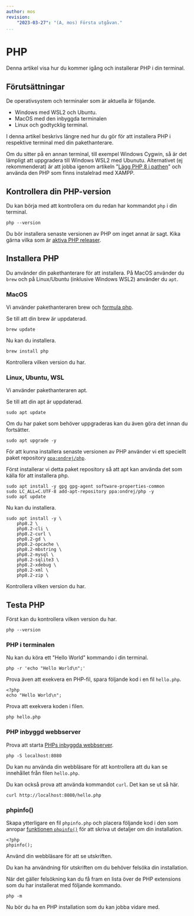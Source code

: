 ```yaml
---
author: mos
revision:
    "2023-03-27": "(A, mos) Första utgåvan."
...
```

PHP
==================================

Denna artikel visa hur du kommer igång och installerar PHP i din terminal.



Förutsättningar
----------------------------------

De operativsystem och terminaler som är aktuella är följande.

* Windows med WSL2 och Ubuntu.
* MacOS med den inbyggda terminalen
* Linux och godtycklig terminal.

I denna artikel beskrivs längre ned hur du gör för att installera PHP i respektive terminal med din pakethanterare.

Om du sitter på en annan terminal, till exempel Windows Cygwin, så är det lämpligt att uppgradera till Windows WSL2 med Ubunutu. Alternativet (ej rekommenderat) är att jobba igenom artikeln "[Lägg PHP 8 i pathen](https://dbwebb.se/kunskap/lagg-php8-i-pathen)" och använda den PHP som finns instalelrad med XAMPP.



Kontrollera din PHP-version
----------------------------------

Du kan börja med att kontrollera om du redan har kommandot `php` i din terminal.

```
php --version
```

Du bör installera senaste versionen av PHP om inget annat är sagt. Kika gärna vilka som är [aktiva PHP releaser](https://www.php.net/supported-versions.php).



Installera PHP
----------------------------------

Du använder din pakethanterare för att installera. På MacOS använder du `brew` och på Linux/Ubuntu (inklusive Windows WSL2) använder du `apt`.



### MacOS

Vi använder pakethanteraren brew och [formula php](https://formulae.brew.sh/formula/php).

Se till att din brew är uppdaterad.

```
brew update
```

Nu kan du installera.

```
brew install php
```

Kontrollera vilken version du har.



### Linux, Ubuntu, WSL

Vi använder pakethanteraren apt.

Se till att din apt är uppdaterad.

```
sudo apt update
```

Om du har paket som behöver uppgraderas kan du även göra det innan du fortsätter.

```
sudo apt upgrade -y
```

För att kunna installera senaste versionen av PHP använder vi ett speciellt paket repository [`ppa:ondrej/php`](https://launchpad.net/~ondrej/+archive/ubuntu/php).

Först installerar vi detta paket repository så att apt kan använda det som källa för att installera php.

```
sudo apt install -y gpg gpg-agent software-properties-common
sudo LC_ALL=C.UTF-8 add-apt-repository ppa:ondrej/php -y
sudo apt update
```

Nu kan du installera.

```
sudo apt install -y \
    php8.2 \
    php8.2-cli \
    php8.2-curl \
    php8.2-gd \
    php8.2-opcache \
    php8.2-mbstring \
    php8.2-mysql \
    php8.2-sqlite3 \
    php8.2-xdebug \
    php8.2-xml \
    php8.2-zip \
```

Kontrollera vilken version du har.



Testa PHP
----------------------------------

Först kan du kontrollera vilken version du har.

```
php --version
```


### PHP i terminalen

Nu kan du köra ett "Hello World" kommando i din terminal.

```
php -r 'echo "Hello World\n";'
```

Prova även att exekvera en PHP-fil, spara följande kod i en fil `hello.php`.

```
<?php
echo "Hello World\n";
```

Prova att exekvera koden i filen.

```
php hello.php
```



### PHP inbyggd webbserver

Prova att starta [PHPs inbyggda webbserver](https://www.php.net/manual/en/features.commandline.webserver.php).

```
php -S localhost:8080
```

Du kan nu använda din webbläsare för att kontrollera att du kan se innehållet från filen `hello.php`. 

Du kan också prova att använda kommandot `curl`. Det kan se ut så här.

```
curl http://localhost:8080/hello.php
```



### phpinfo()

Skapa ytterligare en fil `phpinfo.php` och placera följande kod i den som anropar [funktionen `phpinfo()`](https://www.php.net/manual/en/function.phpinfo.php) för att skriva ut detaljer om din installation.

```
<?php
phpinfo();
```

Använd din webbläsare för att se utskriften.

Du kan ha användning för utskriften om du behöver felsöka din installation.

När det gäller felsökning kan du få fram en lista över de PHP extensions som du har installerat med följande kommando.

```
php -m
```

Nu bör du ha en PHP installation som du kan jobba vidare med.
